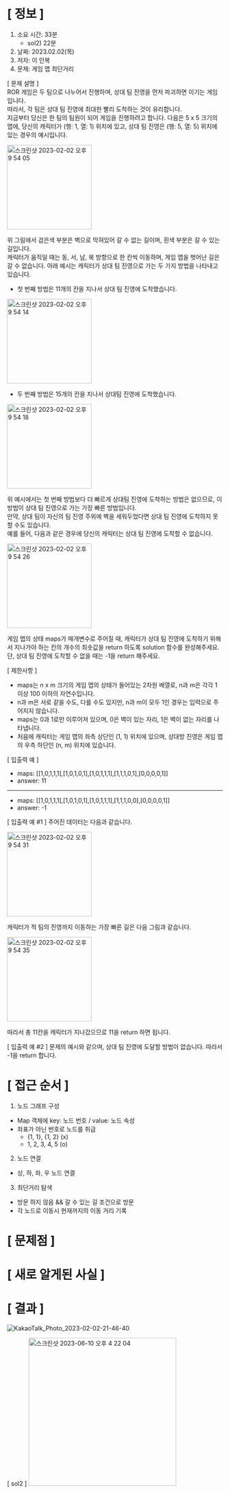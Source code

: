 # **[ 정보 ]**
1. 소요 시간: 33분
   - sol2) 22분
2. 날짜: 2023.02.02(목)
3. 저자: 이 인복
4. 문제: 게임 맵 최단거리  

[ 문제 설명 ]  
ROR 게임은 두 팀으로 나누어서 진행하며, 상대 팀 진영을 먼저 파괴하면 이기는 게임입니다.  
따라서, 각 팀은 상대 팀 진영에 최대한 빨리 도착하는 것이 유리합니다.  
지금부터 당신은 한 팀의 팀원이 되어 게임을 진행하려고 합니다. 다음은 5 x 5 크기의 맵에, 당신의 캐릭터가 (행: 1, 열: 1) 위치에 있고, 상대 팀 진영은 (행: 5, 열: 5) 위치에 있는 경우의 예시입니다.  

<img width="197" alt="스크린샷 2023-02-02 오후 9 54 05" src="https://user-images.githubusercontent.com/59809278/216333131-3f96b78f-cbda-442b-9d9e-d95a2dc249f7.png">

위 그림에서 검은색 부분은 벽으로 막혀있어 갈 수 없는 길이며, 흰색 부분은 갈 수 있는 길입니다.   
캐릭터가 움직일 때는 동, 서, 남, 북 방향으로 한 칸씩 이동하며, 게임 맵을 벗어난 길은 갈 수 없습니다.
아래 예시는 캐릭터가 상대 팀 진영으로 가는 두 가지 방법을 나타내고 있습니다.  

- 첫 번째 방법은 11개의 칸을 지나서 상대 팀 진영에 도착했습니다.  

<img width="197" alt="스크린샷 2023-02-02 오후 9 54 14" src="https://user-images.githubusercontent.com/59809278/216333167-b9e50ac2-3bd2-420c-861f-57fd0d225b96.png">

- 두 번째 방법은 15개의 칸을 지나서 상대팀 진영에 도착했습니다.  

<img width="197" alt="스크린샷 2023-02-02 오후 9 54 18" src="https://user-images.githubusercontent.com/59809278/216333198-4b5d9629-70b8-4524-b806-d03ee0f4e4ae.png">

위 예시에서는 첫 번째 방법보다 더 빠르게 상대팀 진영에 도착하는 방법은 없으므로, 이 방법이 상대 팀 진영으로 가는 가장 빠른 방법입니다.   
만약, 상대 팀이 자신의 팀 진영 주위에 벽을 세워두었다면 상대 팀 진영에 도착하지 못할 수도 있습니다.  
예를 들어, 다음과 같은 경우에 당신의 캐릭터는 상대 팀 진영에 도착할 수 없습니다.  

<img width="197" alt="스크린샷 2023-02-02 오후 9 54 26" src="https://user-images.githubusercontent.com/59809278/216333268-dcbf2287-e74f-4526-ab05-e340d2750058.png">

게임 맵의 상태 maps가 매개변수로 주어질 때, 캐릭터가 상대 팀 진영에 도착하기 위해서 지나가야 하는 칸의 개수의 최솟값을 return 하도록 solution 함수를 완성해주세요.  
단, 상대 팀 진영에 도착할 수 없을 때는 -1을 return 해주세요.  

[ 제한사항 ]  
- maps는 n x m 크기의 게임 맵의 상태가 들어있는 2차원 배열로, n과 m은 각각 1 이상 100 이하의 자연수입니다.   
- n과 m은 서로 같을 수도, 다를 수도 있지만, n과 m이 모두 1인 경우는 입력으로 주어지지 않습니다.   
- maps는 0과 1로만 이루어져 있으며, 0은 벽이 있는 자리, 1은 벽이 없는 자리를 나타냅니다.   
- 처음에 캐릭터는 게임 맵의 좌측 상단인 (1, 1) 위치에 있으며, 상대방 진영은 게임 맵의 우측 하단인 (n, m) 위치에 있습니다.

[ 입출력 예 ]   
- maps: [[1,0,1,1,1],[1,0,1,0,1],[1,0,1,1,1],[1,1,1,0,1],[0,0,0,0,1]]  
- answer: 11  
---
- maps: [[1,0,1,1,1],[1,0,1,0,1],[1,0,1,1,1],[1,1,1,0,0],[0,0,0,0,1]]  
- answer: -1

[ 입출력 예 #1 ]
주어진 데이터는 다음과 같습니다.  

<img width="197" alt="스크린샷 2023-02-02 오후 9 54 31" src="https://user-images.githubusercontent.com/59809278/216333307-3d968e43-a2f4-4b88-83d6-1698a57f78a5.png">

캐릭터가 적 팀의 진영까지 이동하는 가장 빠른 길은 다음 그림과 같습니다.  

<img width="197" alt="스크린샷 2023-02-02 오후 9 54 35" src="https://user-images.githubusercontent.com/59809278/216333336-85a46e99-dbd2-4cd8-b064-45883f383e67.png">

따라서 총 11칸을 캐릭터가 지나갔으므로 11을 return 하면 됩니다.   

[ 입출력 예 #2 ]
문제의 예시와 같으며, 상대 팀 진영에 도달할 방법이 없습니다. 따라서 -1을 return 합니다.

# **[ 접근 순서 ]**
1. 노드 그래프 구성
- Map 객체에 key: 노드 번호 / value: 노드 속성 
- 좌표가 아닌 번호로 노드를 취급
    - {1, 1}, {1, 2}   (x)
    - 1, 2, 3, 4, 5    (o)

2. 노드 연결
- 상, 하, 좌, 우 노드 연결

3. 최단거리 탐색
- 방문 하지 않음 && 갈 수 있는 길 조건으로 방문
- 각 노드로 이동시 현재까지의 이동 거리 기록

# **[ 문제점 ]**

# **[ 새로 알게된 사실 ]**

# **[ 결과 ]**
![KakaoTalk_Photo_2023-02-02-21-46-40](https://user-images.githubusercontent.com/59809278/216334419-73a58f92-aaa4-4a3e-b6d4-00f2ff76e0aa.png)

[ sol2 ]
<img width="345" alt="스크린샷 2023-06-10 오후 4 22 04" src="https://github.com/nashs789/CodeTest/assets/59809278/5d6ed614-026f-4b6c-928d-40d35df2bb70">

